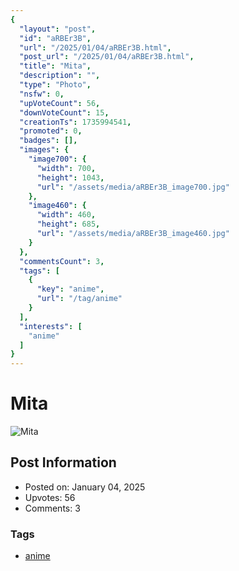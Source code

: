 ```yaml
---
{
  "layout": "post",
  "id": "aRBEr3B",
  "url": "/2025/01/04/aRBEr3B.html",
  "post_url": "/2025/01/04/aRBEr3B.html",
  "title": "Mita",
  "description": "",
  "type": "Photo",
  "nsfw": 0,
  "upVoteCount": 56,
  "downVoteCount": 15,
  "creationTs": 1735994541,
  "promoted": 0,
  "badges": [],
  "images": {
    "image700": {
      "width": 700,
      "height": 1043,
      "url": "/assets/media/aRBEr3B_image700.jpg"
    },
    "image460": {
      "width": 460,
      "height": 685,
      "url": "/assets/media/aRBEr3B_image460.jpg"
    }
  },
  "commentsCount": 3,
  "tags": [
    {
      "key": "anime",
      "url": "/tag/anime"
    }
  ],
  "interests": [
    "anime"
  ]
}
---
```


# Mita

![Mita](/assets/media/aRBEr3B_image700.jpg)

## Post Information

- Posted on: January 04, 2025
- Upvotes: 56
- Comments: 3

### Tags

- [anime](/tag/anime)

